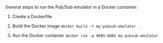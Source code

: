 General steps to run the Pub/Sub emulator in a Docker container:
1. Create a Dockerfile.
2. Build the Docker image
  ```docker build -t my-pubsub-emulator .```

3. Run the Docker container
  ```docker run -p 8085:8085 my-pubsub-emulator```

<!-- 4. Set environment variables in your application to connect to the emulator running inside the Docker container. You can use `docker inspect` command to get the IP addres of the container and set the PUBSUB_EMULATOR_HOST variable in your application to that IP address. -->